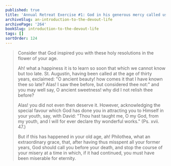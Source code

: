 ```yaml
---
published: true
title: 'Annual Retreat Exercise #1: God in his generous mercy called us to him before it was too late'
archiveSlug: an-introduction-to-the-devout-life
archivePage: '264'
bookSlug: introduction-to-the-devout-life
tags: []
sortOrder: 124
---
```


> Consider that God inspired you with these holy resolutions in the flower of your age.
>
> Ah! what a happiness it is to learn so soon that which we cannot know but too late. St. Augustin, having been called at the age of thirty years, exclaimed: "O ancient beauty! how comes it that I have known thee so late? Alas! I saw thee before, but considered thee not:" and you may well say, O ancient sweetness! why did I not relish thee before?
>
> Alas! you did not even then deserve it. However, acknowledging the special favour which God has done you in attracting you to Himself in your youth, say, with David: "Thou hast taught me, O my God, from my youth, and I will for ever declare thy wonderful works." (Ps. xvii. 47.)
>
> But if this has happened in your old age, ah! Philothea, what an extraordinary grace, that, after having thus misspent all your former years, God should call you before your death, and stop the course of your misery at a time in which, if it had continued, you must have been miserable for eternity.
